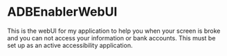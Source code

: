 # ADBEnablerWebUI
This is the webUI for my application to help you when your screen is broke and you can not access your information or bank accounts. This must be set up as an active accessibility application.
